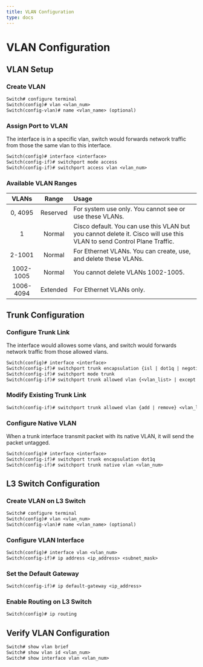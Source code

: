 ```yaml
---
title: VLAN Configuration
type: docs
---
```


# VLAN Configuration

## VLAN Setup

### Create VLAN

```txt
Switch# configure terminal
Switch(config)# vlan <vlan_num>
Switch(config-vlan)# name <vlan_name> (optional)
```

### Assign Port to VLAN

The interface is in a specific vlan, switch would forwards network traffic from those the same vlan to this interface.

```txt
Switch(config)# interface <interface>
Switch(config-if)# switchport mode access
Switch(config-if)# switchport access vlan <vlan_num>
```

### Available VLAN Ranges

|   VLANs   |  Range   | Usage                                                                                                                  |
| :-------: | :------: | :--------------------------------------------------------------------------------------------------------------------- |
|  0, 4095  | Reserved | For system use only. You cannot see or use these VLANs.                                                                |
|     1     |  Normal  | Cisco default. You can use this VLAN but you cannot delete it. Cisco will use this VLAN to send Control Plane Traffic. |
|  2-1001   |  Normal  | For Ethernet VLANs. You can create, use, and delete these VLANs.                                                       |
| 1002-1005 |  Normal  | You cannot delete VLANs 1002-1005.                                                                                     |
| 1006-4094 | Extended | For Ethernet VLANs only.                                                                                               |

## Trunk Configuration

### Configure Trunk Link

The interface would allowes some vlans, and switch would forwards network traffic from those allowed vlans.

```txt
Switch(config)# interface <interface>
Switch(config-if)# switchport trunk encapsulation {isl | dot1q | negotiate}
Switch(config-if)# switchport mode trunk
Switch(config-if)# switchport trunk allowed vlan {<vlan_list> | except <vlan_list> | all}
```

### Modify Existing Trunk Link

```txt
Switch(config-if)# switchport trunk allowed vlan {add | remove} <vlan_list>
```

### Configure Native VLAN

When a trunk interface transmit packet with its native VLAN, it will send the packet untagged.

```txt
Switch(config)# interface <interface>
Switch(config-if)# switchport trunk encapsulation dot1q
Switch(config-if)# switchport trunk native vlan <vlan_num>
```

## L3 Switch Configuration

### Create VLAN on L3 Switch

```txt
Switch# configure terminal
Switch(config)# vlan <vlan_num>
Switch(config-vlan)# name <vlan_name> (optional)
```

### Configure VLAN Interface

```txt
Switch(config)# interface vlan <vlan_num>
Switch(config-if)# ip address <ip_address> <subnet_mask>
```

### Set the Default Gateway

```txt
Switch(config-if)# ip default-gateway <ip_address>
```

### Enable Routing on L3 Switch

```txt
Switch(config)# ip routing
```

## Verify VLAN Configuration

```txt
Switch# show vlan brief
Switch# show vlan id <vlan_num>
Switch# show interface vlan <vlan_num>
```
